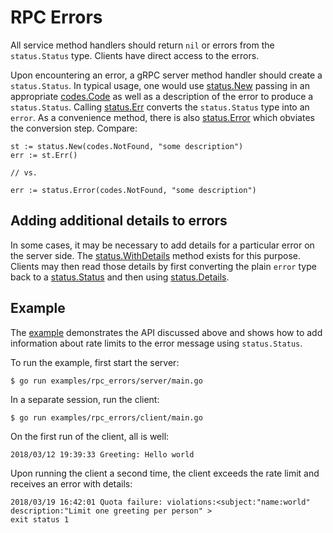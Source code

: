 # RPC Errors

All service method handlers should return `nil` or errors from the
`status.Status` type. Clients have direct access to the errors.

Upon encountering an error, a gRPC server method handler should create a
`status.Status`. In typical usage, one would use [status.New][new-status]
passing in an appropriate [codes.Code][code] as well as a description of the
error to produce a `status.Status`. Calling [status.Err][status-err] converts
the `status.Status` type into an `error`. As a convenience method, there is also
[status.Error][status-error] which obviates the conversion step. Compare:

```
st := status.New(codes.NotFound, "some description")
err := st.Err()

// vs.

err := status.Error(codes.NotFound, "some description")
```

## Adding additional details to errors

In some cases, it may be necessary to add details for a particular error on the
server side. The [status.WithDetails][with-details] method exists for this
purpose. Clients may then read those details by first converting the plain
`error` type back to a [status.Status][status] and then using
[status.Details][details].

## Example

The [example][example] demonstrates the API discussed above and shows how to add
information about rate limits to the error message using `status.Status`.

To run the example, first start the server:

```
$ go run examples/rpc_errors/server/main.go
```

In a separate session, run the client:

```
$ go run examples/rpc_errors/client/main.go
```

On the first run of the client, all is well:

```
2018/03/12 19:39:33 Greeting: Hello world
```

Upon running the client a second time, the client exceeds the rate limit and
receives an error with details:

```
2018/03/19 16:42:01 Quota failure: violations:<subject:"name:world" description:"Limit one greeting per person" >
exit status 1
```

[status]:       https://godoc.org/github.com/chalvern/grpc-go/status#Status
[new-status]:   https://godoc.org/github.com/chalvern/grpc-go/status#New
[code]:         https://godoc.org/github.com/chalvern/grpc-go/codes#Code
[with-details]: https://godoc.org/github.com/chalvern/grpc-go/status#Status.WithDetails
[details]:      https://godoc.org/github.com/chalvern/grpc-go/status#Status.Details
[status-err]:   https://godoc.org/github.com/chalvern/grpc-go/status#Status.Err
[status-error]: https://godoc.org/github.com/chalvern/grpc-go/status#Error
[example]:      https://github.com/grpc/grpc-go/blob/master/examples/rpc_errors
